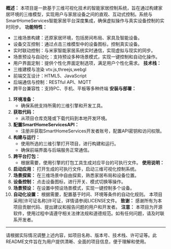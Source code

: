 **概述：**
本项目是一款基于三维可视化技术的智能家居控制系统，旨在通过构建家居环境的三维模型，实现用户与家居设备之间的直观、互动式控制。系统与SmartHomeServices智能家居平台深度集成，确保虚拟操作与真实设备控制的实时同步。
**功能特性：**
- 三维场景构建：还原家居环境，包括房间布局、家具及智能设备。
- 设备交互控制：通过点击三维模型中的设备图标，控制真实设备。
- 实时联动控制：与米家智能家居系统实时通信，实现虚拟与现实的同步。
- 场景预设与自动化：支持预设多种场景模式，实现一键控制和自动化操作。
- 用户界面定制：提供个性化界面定制选项，满足用户个性化需求。
**技术栈：**
- 三维建模与渲染 vtv.js,threejs,webgl
- 前端交互设计：HTML5、JavaScript
- 后端通信与控制：RESTful API、MQTT
- 跨平台兼容性：支持PC、手机、平板等多种终端
**安装与部署：**
1. **环境准备：**
   - 确保系统支持所需的三维引擎和开发工具。
2. **获取代码：**
   - 从项目仓库克隆或下载代码到本地开发环境。
3. **配置SmartHomeServicesAPI：**
   - 注册并获取SmartHomeServices开发者账号，配置API密钥和访问权限。
4. **构建与运行：**
   - 使用所选的三维引擎打开项目，进行构建和运行。
   - 确保前端界面与后端服务正常通信。
5. **跨平台打包：**
   - 根据需要，使用引擎的打包工具生成对应平台的可执行文件。
**使用说明：**
1. **启动应用：** 打开生成的可执行文件，启动三维可视化控制系统。
2. **场景探索：** 在三维场景中自由探索，熟悉家居布局和设备位置。
3. **设备控制：** 点击设备图标，进行开关、模式切换等操作。
4. **场景预设：** 在设置中预设场景模式，实现一键控制多个设备。
5. **自动化设置：** 根据需要，配置基于时间、环境等条件的自动化规则。
本项目采用[许可证名称]许可证，详情请参阅LICENSE文件。
**致谢：**
感谢所有为本项目贡献代码、提出建议和报告问题的用户和开发者。
**注意：**
本项目为开源软件，使用过程中请遵守相关法律法规和道德规范。如有任何问题，请及时联系开发者。
---
请根据实际情况调整上述内容，如项目名称、版本号、技术栈、许可证等。此README文件旨在为用户提供清晰、全面的项目信息，便于理解和使用。
